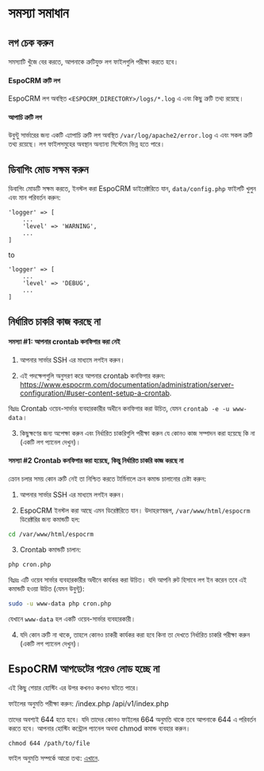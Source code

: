 # সমস্যা সমাধান

## লগ চেক করুন

সমস্যাটি খুঁজে বের করতে, আপনাকে ত্রুটিযুক্ত লগ ফাইলগুলি পরীক্ষা করতে হবে।

#### EspoCRM ত্রুটি লগ

EspoCRM লগ অবস্থিত `<ESPOCRM_DIRECTORY>/logs/*.log` এ এবং কিছু ত্রুটি তথ্য রয়েছে।

#### আপাচি ত্রুটি লগ

উবুন্টু সার্ভারের জন্য একটি এ্যাপাচি ত্রুটি লগ অবস্থিত `/var/log/apache2/error.log` এ এবং সকল ত্রুটি তথ্য রয়েছে। লগ ফাইলসমুহের অবস্থান অন্যান্য সিস্টেমে ভিন্ন হতে পারে।

## ডিবাগিং মোড সক্ষম করুন

ডিবাগিং মোডটি সক্ষম করতে, ইনস্টল করা EspoCRM ডাইরেক্টরিতে যান, `data/config.php` ফাইলটি খুলুন এবং মান পরিবর্তন করুন:

```
'logger' => [
    ...
    'level' => 'WARNING',
    ...
]
```
to
```
'logger' => [
    ...
    'level' => 'DEBUG',
    ...
]
```

## নির্ধারিত চাকরি কাজ করছে না

#### সমস্যা #1: আপনার crontab কনফিগার করা নেই

1. আপনার সার্ভার SSH এর মাধ্যমে লগইন করুন।

2. এই পদক্ষেপগুলি অনুসরণ করে আপনার crontab কনফিগার করুন: https://www.espocrm.com/documentation/administration/server-configuration/#user-content-setup-a-crontab.

বিঃদ্রঃ Crontab ওয়েব-সার্ভার ব্যবহারকারীর অধীনে কনফিগার করা উচিত, যেমন `crontab -e -u www-data`।

3. কিছুক্ষণের জন্য অপেক্ষা করুন এবং নির্ধারিত চাকরিগুলি পরীক্ষা করুন যে কোনও কাজ সম্পাদন করা হয়েছে কি না (একটি লগ প্যানেল দেখুন)।

#### সমস্যা #2 Crontab কনফিগার করা হয়েছে, কিন্তু নির্ধারিত চাকরি কাজ করছে না

ক্রোন চলার সময় কোন ত্রুটি নেই তা নিশ্চিত করতে টার্মিনালে ক্রন কমান্ড চালানোর চেষ্টা করুন:

1. আপনার সার্ভার SSH এর মাধ্যমে লগইন করুন।

2. EspoCRM ইনস্টল করা আছে এমন ডিরেক্টরিতে যান। উদাহরণস্বরূপ, `/var/www/html/espocrm` ডিরেক্টরির জন্য কমান্ডটি হল:

```bash
cd /var/www/html/espocrm
```

3. Crontab কমান্ডটি চালান:

```bash
php cron.php
```

বিঃদ্রঃ এটি ওয়েব সার্ভার ব্যবহারকারীর অধীনে কার্যকর করা উচিত। যদি আপনি রুট হিসাবে লগ ইন করেন তবে এই কমান্ডটি হওয়া উচিত (যেমন উবুন্টু):

```bash
sudo -u www-data php cron.php
```

যেখানে `www-data` হল একটি ওয়েব-সার্ভার ব্যবহারকারী।

4. যদি কোন ত্রুটি না থাকে, তাহলে কোনও চাকরী কার্যকর করা হবে কিনা তা দেখতে নির্ধারিত চাকরি পরীক্ষা করুন (একটি লগ প্যানেল দেখুন)।

## EspoCRM আপডেটের পরেও লোড হচ্ছে না

এই কিছু শেয়ার হোস্টিং এর উপর কখনও কখনও ঘটতে পারে।

ফাইলের অনুমতি পরীক্ষা করুন:
/index.php
/api/v1/index.php

তাদের অবশ্যই 644 হতে হবে। যদি তাদের কোনও ফাইলের 664 অনুমতি থাকে তবে আপনাকে 644 এ পরিবর্তন করতে হবে। আপনার হোস্টিং কন্ট্রোল প্যানেল অথবা chmod কমান্ড ব্যবহার করুন।

```
chmod 644 /path/to/file
```
ফাইল অনুমতি সম্পর্কে আরো তথ্য: [এখানে](server-configuration.md#required-permissions-for-unix-based-systems).
